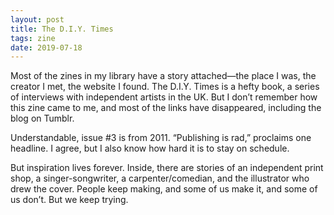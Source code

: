 ```yaml
---
layout: post
title: The D.I.Y. Times
tags: zine
date: 2019-07-18
---
```


Most of the zines in my library have a story attached—the place I was, the creator I met, the website I found. The D.I.Y. Times is a hefty book, a series of interviews with independent artists in the UK. But I don’t remember how this zine came to me, and most of the links have disappeared, including the blog on Tumblr.

Understandable, issue #3 is from 2011. “Publishing is rad,” proclaims one headline. I agree, but I also know how hard it is to stay on schedule. 

But inspiration lives forever. Inside, there are stories of an independent print shop, a singer-songwriter, a carpenter/comedian, and the illustrator who drew the cover. People keep making, and some of us make it, and some of us don’t. But we keep trying.

